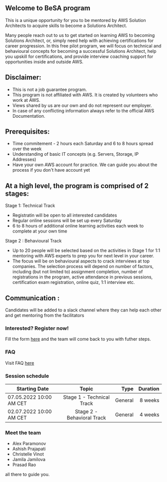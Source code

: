 ## Welcome to BeSA program

This is a unique opportunity for you to be mentored by AWS Solution Architects to acquire skills to become a Solutions Architect.

Many people reach out to us to get started on learning AWS to becoming Solutions Architect, or, simply need help with achieving certifications for career progression.
In this free pilot program, we will focus on technical and behavioural concepts for becoming a successful Solutions Architect, help you upskill for certifications, and provide interview coaching support for opportunities inside and outside AWS.

## Disclaimer:
- This is not a job guarantee program. 
- This program is not affiliated with AWS. It is created by volunteers who work at AWS.
- Views shared by us are our own and do not represent our employer.
- In case of any conflicting information always refer to the official AWS Documentation.

## Prerequisites:
- Time commitement - 2 hours each Saturday and 6 to 8 hours spread over the week 
- Understanding of basic IT concepts (e.g. Servers, Storage, IP Addresses)
- Have your own AWS account for practice. We can guide you about the process if you don't have account yet 

## At a high level, the program is comprised of 2 stages:

Stage 1: Technical Track

- Registratin will be open to all interested candidates
- Regular online sessions will be set up every Saturday
- 6 to 8 hours of additional online learning activities each week to complete at your own time

Stage 2 : Behavioural Track

- Up to 20 people will be selected based on the activities in Stage 1 for 1:1 mentoring with AWS experts to prep you for next level in your career.
- The focus will be on behavioural aspects to crack interviews at top companies. The selection process will depend on number of factors, including (but not limited to) assignment completion, number of registrations in the program, active attendance in previous sessions, certification exam registration, online quiz, 1:1 interview etc.

## Communication : 
Candidates will be added to a slack channel where they can help each other and get mentoring from the facilitators
 

### Interested? Register now!

Fill the form [here](https://docs.google.com/forms/d/e/1FAIpQLSd8nyKV05msGbFaaT83HWbVK3TsNomM0pU4tIfzMrGZtFda5Q/viewform) and the team will come back to you with futher steps.


### FAQ

Visit FAQ [here](faq.md)

### Session schedule

| Starting Date           |             Topic                |   Type    | Duration  |
|-------------------------|:--------------------------------:|----------:|----------:|
| 07.05.2022 10:00 AM CET |  Stage 1 - Technical Track       | General   | 8 weeks   |
| 02.07.2022 10:00 AM CET |  Stage 2 - Behavioral Track      | General   | 4 weeks   |


### Meet the team

- Alex Paramonov
- Ashish Prajapati
- Christelle Vinot
- Jamila Jamilova
- Prasad Rao

all there to guide you.
